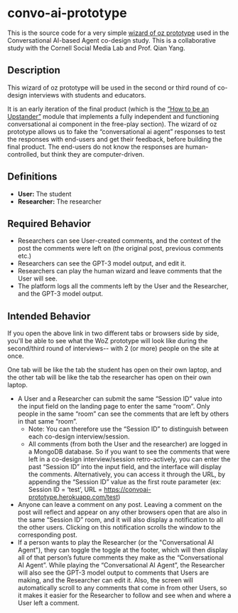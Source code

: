 # convo-ai-prototype

This is the source code for a very simple [wizard of oz prototype](https://convoai-prototype.herokuapp.com/) used in
the Conversational AI-based Agent co-design study. This is a collaborative study with the Cornell Social Media Lab and Prof. Qian Yang. 

## Description

This wizard of oz prototype will be used in the second or third round of co-design interviews with students and educators.

It is an early iteration of the final product (which is the [“How to be an Upstander”](https://app.socialmediatestdrive.org/intro/cyberbullying) module that implements a fully independent and functioning conversational ai component in the free-play section). The wizard of oz prototype allows us to fake the “conversational ai agent” responses to test the responses with end-users and get their feedback, before building the final product. The end-users do not know the responses are human-controlled, but think they are computer-driven.
## Definitions
* **User:** The student
* **Researcher:** The researcher
## Required Behavior 
* Researchers can see User-created comments, and the context of the post the comments were left on (the original post, previous comments etc.)
* Researchers can see the GPT-3 model output, and edit it. 
* Researchers can play the human wizard and leave comments that the User will see.
* The platform logs all the comments left by the User and the Researcher, and the GPT-3 model output.

## Intended Behavior
If you open the above link in two different tabs or browsers side by side, you'll be able to see what the WoZ prototype will look like during the second/third round of interviews-- with 2 (or more) people on the site at once.

One tab will be like the tab the student has open on their own laptop, and the other tab will be like the tab the researcher has open on their own laptop.

* A User and a Researcher can submit the same “Session ID” value into the input field on the landing page to enter the same “room”. Only people in the same “room” can see the comments that are left by others in that same “room”.
    * Note: You can therefore use the “Session ID” to distinguish between each co-design interview/session. 
    * All comments (from both the User and the researcher) are logged in a MongoDB database. So if you want to see the comments that were left in a co-design interview/session retro-actively, you can enter the past “Session ID” into the input field, and the interface will display the comments. Alternatively, you can access it through the URL, by appending the “Session ID” value as the first route parameter (ex: Session ID = ‘test’, URL = https://convoai-prototype.herokuapp.com/test) 
* Anyone can leave a comment on any post. Leaving a comment on the post will reflect and appear on any other browsers open that are also in the same “Session ID” room, and it will also display a notification to all the other users. Clicking on this notification scrolls the window to the corresponding post.
* If a person wants to play the Researcher (or the "Conversational AI Agent"), they can toggle the toggle at the footer, which will then display all of that person’s future comments they make as the “Conversational AI Agent”. While playing the “Conversational AI Agent”, the Researcher will also see the GPT-3 model output to comments that Users are making, and the Researcher can edit it. Also, the screen will automatically scroll to any comments that come in from other Users, so it makes it easier for the Researcher to follow and see when and where a User left a comment.